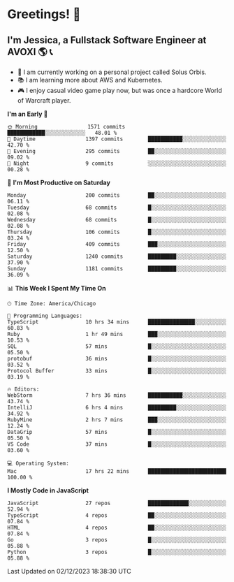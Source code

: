 # Greetings! 🧠

## I'm Jessica, a Fullstack Software Engineer at AVOXI 🌎 📞

- 🌟 I am currently working on a personal project called Solus Orbis.
- 📚 I am learning more about AWS and Kubernetes.
- 🎮 I enjoy casual video game play now, but was once a hardcore World of Warcraft player.

<!--START_SECTION:waka-->
**I'm an Early 🐤** 

```text
🌞 Morning                1571 commits        ████████████░░░░░░░░░░░░░   48.01 % 
🌆 Daytime                1397 commits        ███████████░░░░░░░░░░░░░░   42.70 % 
🌃 Evening                295 commits         ██░░░░░░░░░░░░░░░░░░░░░░░   09.02 % 
🌙 Night                  9 commits           ░░░░░░░░░░░░░░░░░░░░░░░░░   00.28 % 
```
📅 **I'm Most Productive on Saturday** 

```text
Monday                   200 commits         ██░░░░░░░░░░░░░░░░░░░░░░░   06.11 % 
Tuesday                  68 commits          █░░░░░░░░░░░░░░░░░░░░░░░░   02.08 % 
Wednesday                68 commits          █░░░░░░░░░░░░░░░░░░░░░░░░   02.08 % 
Thursday                 106 commits         █░░░░░░░░░░░░░░░░░░░░░░░░   03.24 % 
Friday                   409 commits         ███░░░░░░░░░░░░░░░░░░░░░░   12.50 % 
Saturday                 1240 commits        █████████░░░░░░░░░░░░░░░░   37.90 % 
Sunday                   1181 commits        █████████░░░░░░░░░░░░░░░░   36.09 % 
```


📊 **This Week I Spent My Time On** 

```text
🕑︎ Time Zone: America/Chicago

💬 Programming Languages: 
TypeScript               10 hrs 34 mins      ███████████████░░░░░░░░░░   60.83 % 
Ruby                     1 hr 49 mins        ███░░░░░░░░░░░░░░░░░░░░░░   10.53 % 
SQL                      57 mins             █░░░░░░░░░░░░░░░░░░░░░░░░   05.50 % 
protobuf                 36 mins             █░░░░░░░░░░░░░░░░░░░░░░░░   03.52 % 
Protocol Buffer          33 mins             █░░░░░░░░░░░░░░░░░░░░░░░░   03.19 % 

🔥 Editors: 
WebStorm                 7 hrs 36 mins       ███████████░░░░░░░░░░░░░░   43.74 % 
IntelliJ                 6 hrs 4 mins        █████████░░░░░░░░░░░░░░░░   34.92 % 
RubyMine                 2 hrs 7 mins        ███░░░░░░░░░░░░░░░░░░░░░░   12.24 % 
DataGrip                 57 mins             █░░░░░░░░░░░░░░░░░░░░░░░░   05.50 % 
VS Code                  37 mins             █░░░░░░░░░░░░░░░░░░░░░░░░   03.60 % 

💻 Operating System: 
Mac                      17 hrs 22 mins      █████████████████████████   100.00 % 
```

**I Mostly Code in JavaScript** 

```text
JavaScript               27 repos            █████████████░░░░░░░░░░░░   52.94 % 
TypeScript               4 repos             ██░░░░░░░░░░░░░░░░░░░░░░░   07.84 % 
HTML                     4 repos             ██░░░░░░░░░░░░░░░░░░░░░░░   07.84 % 
Go                       3 repos             █░░░░░░░░░░░░░░░░░░░░░░░░   05.88 % 
Python                   3 repos             █░░░░░░░░░░░░░░░░░░░░░░░░   05.88 % 
```




 Last Updated on 02/12/2023 18:38:30 UTC
<!--END_SECTION:waka-->

<!--
**jessikuh/jessikuh** is a ✨ _special_ ✨ repository because its `README.md` (this file) appears on your GitHub profile.

Here are some ideas to get you started:

- 🔭 I’m currently working on ...
- 🌱 I’m currently learning ...
- 👯 I’m looking to collaborate on ...
- 🤔 I’m looking for help with ...
- 💬 Ask me about ...
- 📫 How to reach me: ...
- 😄 Pronouns: ...
- ⚡ Fun fact: ...
-->
